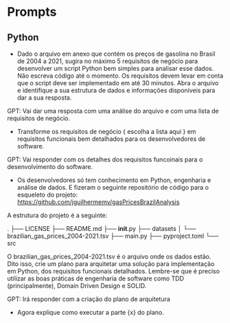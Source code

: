 # Prompts

## Python

- Dado o arquivo em anexo que contém os preços de gasolina no Brasil de 2004 a 2021, sugira no máximo 5 requisitos de negócio para desenvolver um script Python bem simples para analisar esse dados. Não escreva código até o momento. Os requisitos devem levar em conta que o script deve ser implementado em até 30 minutos. Abra o arquivo e identifique a sua estrutura de dados e informações disponíveis para dar a sua resposta.

GPT: Vai dar uma resposta com uma análise do arquivo e com uma lista de requisitos de negócio.

- Transforme os requisitos de negócio { escolha a lista aqui } em requisitos funcionais bem detalhados para os desenvolvedores de software.

GPT: Vai responder com os detalhes dos requisitos funcoinais para o desenvolvimento do software.

- Os desenvolvedores só tem conhecimento em Python, engenharia e análise de dados. E fizeram o seguinte repositório de código para o esqueleto do projeto: https://github.com/jguilhermemv/gasPricesBrazilAnalysis

A estrutura do projeto é a seguinte:

.
├── LICENSE
├── README.md
├── __init__.py
├── datasets
│   └── brazilian_gas_prices_2004-2021.tsv
├── main.py
├── pyproject.toml
└── src

O brazilian_gas_prices_2004-2021.tsv é o arquivo onde os dados estão. Dito isso, crie um plano para arquitetar uma solução para implementação em Python, dos requisitos funcionais detalhados. Lembre-se que é preciso utilizar as boas práticas de engenharia de software como TDD (principalmente), Domain Driven Design e SOLID.

GPT: Irá responder com a criação do plano de arquitetura

- Agora explique como executar a parte {x} do plano.
